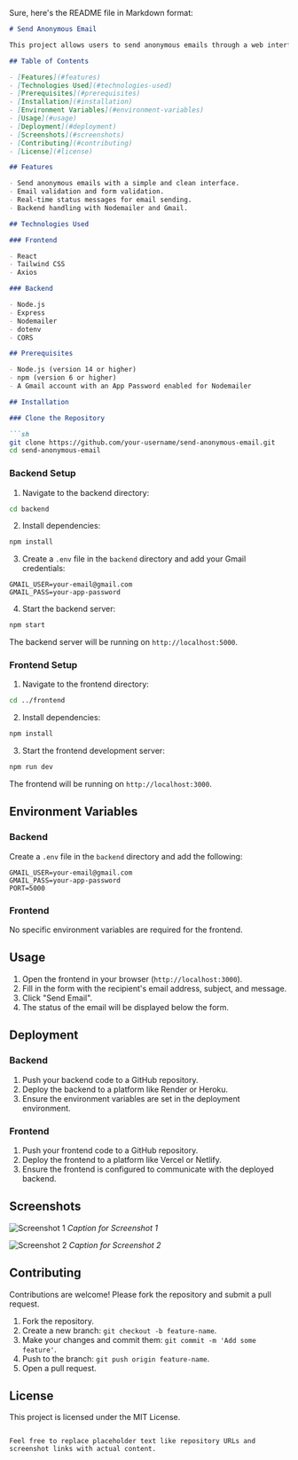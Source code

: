 Sure, here's the README file in Markdown format:

```markdown
# Send Anonymous Email

This project allows users to send anonymous emails through a web interface. It consists of a frontend built with React and styled using Tailwind CSS, and a backend built with Node.js, Express, and Nodemailer.

## Table of Contents

- [Features](#features)
- [Technologies Used](#technologies-used)
- [Prerequisites](#prerequisites)
- [Installation](#installation)
- [Environment Variables](#environment-variables)
- [Usage](#usage)
- [Deployment](#deployment)
- [Screenshots](#screenshots)
- [Contributing](#contributing)
- [License](#license)

## Features

- Send anonymous emails with a simple and clean interface.
- Email validation and form validation.
- Real-time status messages for email sending.
- Backend handling with Nodemailer and Gmail.

## Technologies Used

### Frontend

- React
- Tailwind CSS
- Axios

### Backend

- Node.js
- Express
- Nodemailer
- dotenv
- CORS

## Prerequisites

- Node.js (version 14 or higher)
- npm (version 6 or higher)
- A Gmail account with an App Password enabled for Nodemailer

## Installation

### Clone the Repository

```sh
git clone https://github.com/your-username/send-anonymous-email.git
cd send-anonymous-email
```

### Backend Setup

1. Navigate to the backend directory:

```sh
cd backend
```

2. Install dependencies:

```sh
npm install
```

3. Create a `.env` file in the `backend` directory and add your Gmail credentials:

```env
GMAIL_USER=your-email@gmail.com
GMAIL_PASS=your-app-password
```

4. Start the backend server:

```sh
npm start
```

The backend server will be running on `http://localhost:5000`.

### Frontend Setup

1. Navigate to the frontend directory:

```sh
cd ../frontend
```

2. Install dependencies:

```sh
npm install
```

3. Start the frontend development server:

```sh
npm run dev
```

The frontend will be running on `http://localhost:3000`.

## Environment Variables

### Backend

Create a `.env` file in the `backend` directory and add the following:

```env
GMAIL_USER=your-email@gmail.com
GMAIL_PASS=your-app-password
PORT=5000
```

### Frontend

No specific environment variables are required for the frontend.

## Usage

1. Open the frontend in your browser (`http://localhost:3000`).
2. Fill in the form with the recipient's email address, subject, and message.
3. Click "Send Email".
4. The status of the email will be displayed below the form.

## Deployment

### Backend

1. Push your backend code to a GitHub repository.
2. Deploy the backend to a platform like Render or Heroku.
3. Ensure the environment variables are set in the deployment environment.

### Frontend

1. Push your frontend code to a GitHub repository.
2. Deploy the frontend to a platform like Vercel or Netlify.
3. Ensure the frontend is configured to communicate with the deployed backend.

## Screenshots

![Screenshot 1](https://via.placeholder.com/600x400)
*Caption for Screenshot 1*

![Screenshot 2](https://via.placeholder.com/600x400)
*Caption for Screenshot 2*

## Contributing

Contributions are welcome! Please fork the repository and submit a pull request.

1. Fork the repository.
2. Create a new branch: `git checkout -b feature-name`.
3. Make your changes and commit them: `git commit -m 'Add some feature'`.
4. Push to the branch: `git push origin feature-name`.
5. Open a pull request.

## License

This project is licensed under the MIT License.
```

Feel free to replace placeholder text like repository URLs and screenshot links with actual content.